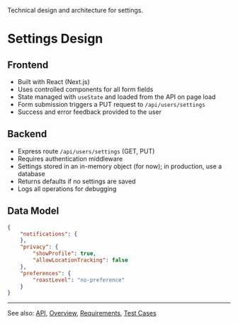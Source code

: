 
Technical design and architecture for settings.

# Settings Design

## Frontend
- Built with React (Next.js)
- Uses controlled components for all form fields
- State managed with `useState` and loaded from the API on page load
- Form submission triggers a PUT request to `/api/users/settings`
- Success and error feedback provided to the user

## Backend
- Express route `/api/users/settings` (GET, PUT)
- Requires authentication middleware
- Settings stored in an in-memory object (for now); in production, use a database
- Returns defaults if no settings are saved
- Logs all operations for debugging

## Data Model
```json
{
	"notifications": {
	},
	"privacy": {
		"showProfile": true,
		"allowLocationTracking": false
	},
	"preferences": {
		"roastLevel": "no-preference"
	}
}

```

---

See also: [API](api.md), [Overview](overview.md), [Requirements](requirements.md), [Test Cases](test.md)
